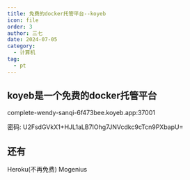 ```yaml
---
title: 免费的docker托管平台--koyeb
icon: file
order: 3
author: 三七
date: 2024-07-05
category:
  - 计算机
tag:
  - pt
---
```


<!-- more --> 
## koyeb是一个免费的docker托管平台

complete-wendy-sanqi-6f473bee.koyeb.app:37001

密码:
U2FsdGVkX1+HJL1aLB7IOhg7JNVcdkc9cTcn9PXbapU=

## 还有
Heroku(不再免费)
Mogenius